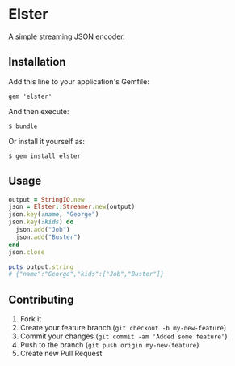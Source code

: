 # Elster

A simple streaming JSON encoder.

## Installation

Add this line to your application's Gemfile:

    gem 'elster'

And then execute:

    $ bundle

Or install it yourself as:

    $ gem install elster

## Usage

``` ruby
output = StringIO.new
json = Elster::Streamer.new(output)
json.key(:name, "George")
json.key(:kids) do
  json.add("Job")
  json.add("Buster")
end
json.close

puts output.string
# {"name":"George","kids":["Job","Buster"]}
```

## Contributing

1. Fork it
2. Create your feature branch (`git checkout -b my-new-feature`)
3. Commit your changes (`git commit -am 'Added some feature'`)
4. Push to the branch (`git push origin my-new-feature`)
5. Create new Pull Request
